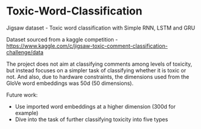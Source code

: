 # Toxic-Word-Classification
Jigsaw dataset - Toxic word classification with Simple RNN, LSTM and GRU

Dataset sourced from a kaggle competition - https://www.kaggle.com/c/jigsaw-toxic-comment-classification-challenge/data

The project does not aim at classifying comments among levels of toxicity, but instead focuses on a simpler task of classifying whether it is toxic or not.
And also, due to hardware constraints, the dimensions used from the GloVe word embeddings was 50d (50 dimensions). 

Future work:
- Use imported word embeddings at a higher dimension (300d for example)
- Dive into the task of further classifying toxicity into five types
